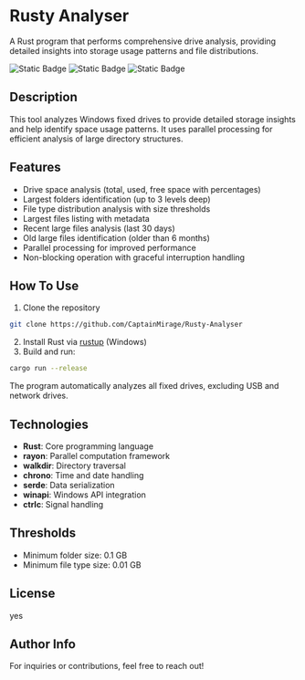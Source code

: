 # Rusty Analyser

A Rust program that performs comprehensive drive analysis, providing detailed insights into storage usage patterns and file distributions.

![Static Badge](https://img.shields.io/badge/Version-Alpha-%23e81919?style=flat&color=%23e81919)
![Static Badge](https://img.shields.io/badge/Development_Stage-InDev-%234be819?style=flat)
![Static Badge](https://img.shields.io/badge/Latest_Update-¯%5C__%28ツ%29__/¯-%2318a5a3)

## Description

This tool analyzes Windows fixed drives to provide detailed storage insights and help identify space usage patterns. It uses parallel processing for efficient analysis of large directory structures.

## Features

- Drive space analysis (total, used, free space with percentages)
- Largest folders identification (up to 3 levels deep)
- File type distribution analysis with size thresholds
- Largest files listing with metadata
- Recent large files analysis (last 30 days)
- Old large files identification (older than 6 months)
- Parallel processing for improved performance
- Non-blocking operation with graceful interruption handling

## How To Use

1. Clone the repository
```bash
git clone https://github.com/CaptainMirage/Rusty-Analyser
```
2. Install Rust via [rustup](https://rustup.rs/) (Windows)
3. Build and run:
```bash
cargo run --release
```

The program automatically analyzes all fixed drives, excluding USB and network drives.

## Technologies

- **Rust**: Core programming language
- **rayon**: Parallel computation framework
- **walkdir**: Directory traversal
- **chrono**: Time and date handling
- **serde**: Data serialization
- **winapi**: Windows API integration
- **ctrlc**: Signal handling

## Thresholds

- Minimum folder size: 0.1 GB
- Minimum file type size: 0.01 GB

## License

yes

## Author Info

For inquiries or contributions, feel free to reach out!
